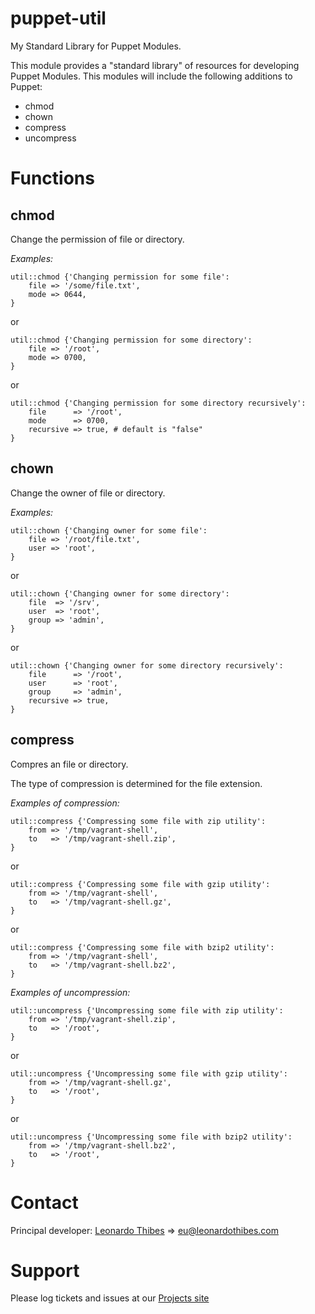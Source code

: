 puppet-util
===========

My Standard Library for Puppet Modules.

This module provides a "standard library" of resources for developing Puppet
Modules. This modules will include the following additions to Puppet:

 * chmod
 * chown
 * compress
 * uncompress

# Functions #

chmod
-----
Change the permission of file or directory.

*Examples:*
```puppet
util::chmod {'Changing permission for some file':
	file => '/some/file.txt',
	mode => 0644,
}
```
or
```puppet
util::chmod {'Changing permission for some directory':
	file => '/root',
	mode => 0700,
}
```
or
```puppet
util::chmod {'Changing permission for some directory recursively':
	file      => '/root',
	mode      => 0700,
	recursive => true, # default is "false"
}
```

chown
-----
Change the owner of file or directory.

*Examples:*
```puppet
util::chown {'Changing owner for some file':
	file => '/root/file.txt',
	user => 'root',
}
```
or
```puppet
util::chown {'Changing owner for some directory':
	file  => '/srv',
	user  => 'root',
	group => 'admin',
}
```
or
```puppet
util::chown {'Changing owner for some directory recursively':
	file      => '/root',
	user      => 'root',
	group     => 'admin',
	recursive => true,
}
```

compress
--------
Compres an file or directory.

The type of compression is determined for the file extension.

*Examples of compression:*
```puppet
util::compress {'Compressing some file with zip utility':
	from => '/tmp/vagrant-shell',
	to   => '/tmp/vagrant-shell.zip',
}
```
or
```puppet
util::compress {'Compressing some file with gzip utility':
	from => '/tmp/vagrant-shell',
	to   => '/tmp/vagrant-shell.gz',
}
```
or
```puppet
util::compress {'Compressing some file with bzip2 utility':
	from => '/tmp/vagrant-shell',
	to   => '/tmp/vagrant-shell.bz2',
}
```

*Examples of uncompression:*
```puppet
util::uncompress {'Uncompressing some file with zip utility':
    from => '/tmp/vagrant-shell.zip',
    to   => '/root',
}
```
or
```puppet
util::uncompress {'Uncompressing some file with gzip utility':
    from => '/tmp/vagrant-shell.gz',
    to   => '/root',
}
```
or
```puppet
util::uncompress {'Uncompressing some file with bzip2 utility':
    from => '/tmp/vagrant-shell.bz2',
    to   => '/root',
}
```

# Contact #

Principal developer:
	[Leonardo Thibes](http://leonardothibes.com) => [eu@leonardothibes.com](mailto:eu@leonardothibes.com)

# Support #

Please log tickets and issues at our [Projects site](https://github.com/leonardothibes/puppet-util/issues)
